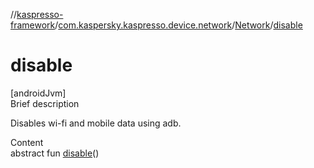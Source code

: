 //[kaspresso-framework](../../index.md)/[com.kaspersky.kaspresso.device.network](../index.md)/[Network](index.md)/[disable](disable.md)



# disable  
[androidJvm]  
Brief description  


Disables wi-fi and mobile data using adb.

  
Content  
abstract fun [disable](disable.md)()  




